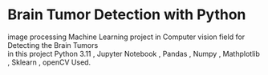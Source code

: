 # Brain Tumor Detection with Python
image processing Machine Learning project in Computer vision field for Detecting the Brain Tumors </br>
 in this project Python 3.11 , Jupyter Notebook , Pandas , Numpy , Mathplotlib , Sklearn , openCV Used. </br>
 

